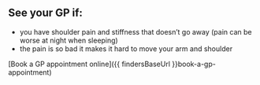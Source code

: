 ## See your GP if:

- you have shoulder pain and stiffness that doesn’t go away (pain can be worse at night when sleeping)
- the pain is so bad it makes it hard to move your arm and shoulder

[Book a GP appointment online]({{ findersBaseUrl }}book-a-gp-appointment)